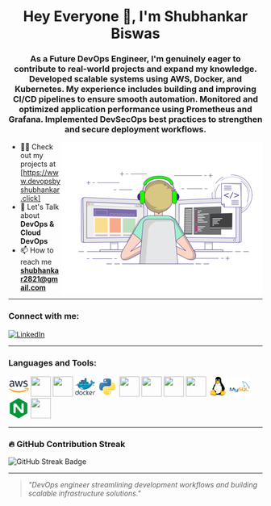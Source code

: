 <h1 align="center">Hey Everyone 👋, I'm Shubhankar Biswas</h1>

<h3 align="center"  text-justify leading-relaxed>As a Future DevOps Engineer, I'm genuinely eager to contribute to real-world projects and expand my knowledge. Developed scalable systems using AWS, Docker, and Kubernetes. My experience includes building and improving CI/CD pipelines to ensure smooth automation. Monitored and optimized application performance using Prometheus and Grafana. Implemented DevSecOps best practices to strengthen and secure deployment workflows.</h3>

<p align="center">
  <a href="https://github.com/Shubhankar-24x">
  </a>
  
  <a href="https://www.linkedin.com/in/shubhankar-biswas-467341311">
    
  </a>

  <a href="https://www.devopsbyshubhankar.click">
    
  </a>
</p>

<img align="right" alt="Coding" width="400" src="https://raw.githubusercontent.com/devSouvik/devSouvik/master/gif3.gif">

- 👨‍💻 Check out my projects at [https://www.devopsbyshubhankar.click]
- 💬 Let's Talk about **DevOps & Cloud DevOps**
- 📫 How to reach me **shubhankar2821@gmail.com**

---

<h3 align="left">Connect with me:</h3>
<p align="left">
  <a href="https://www.linkedin.com/in/shubhankar-biswas-467341311" target="blank"><img align="center" src="https://raw.githubusercontent.com/rahuldkjain/github-profile-readme-generator/master/src/images/icons/Social/linked-in-alt.svg" alt="LinkedIn" height="30" width="40" /></a>
  
</p>

---

<h3 align="left">Languages and Tools:</h3>
<p align="left">
  <img src="https://raw.githubusercontent.com/devicons/devicon/master/icons/amazonwebservices/amazonwebservices-original-wordmark.svg" width="40" height="40"/>
  
  <img src="https://www.vectorlogo.zone/logos/gnu_bash/gnu_bash-icon.svg" width="40" height="40"/>
  <img src="https://www.svgrepo.com/show/373625/gitlab.svg" width="40" height="40"/>
  <img src="https://raw.githubusercontent.com/devicons/devicon/master/icons/docker/docker-original-wordmark.svg" width="40" height="40"/>
  <img src="https://raw.githubusercontent.com/devicons/devicon/master/icons/python/python-original.svg" width="40" height="40"/>
  <img src="https://www.vectorlogo.zone/logos/git-scm/git-scm-icon.svg" width="40" height="40"/>
  <img src="https://www.vectorlogo.zone/logos/grafana/grafana-icon.svg" width="40" height="40"/>
  <img src="https://www.vectorlogo.zone/logos/jenkins/jenkins-icon.svg" width="40" height="40"/>
  <img src="https://www.vectorlogo.zone/logos/kubernetes/kubernetes-icon.svg" width="40" height="40"/>
  <img src="https://raw.githubusercontent.com/devicons/devicon/master/icons/linux/linux-original.svg" width="40" height="40"/>
  <img src="https://raw.githubusercontent.com/devicons/devicon/master/icons/mysql/mysql-original-wordmark.svg" width="40" height="40"/>
  <img src="https://raw.githubusercontent.com/devicons/devicon/master/icons/nginx/nginx-original.svg" width="40" height="40"/>
  <img src="https://www.vectorlogo.zone/logos/getpostman/getpostman-icon.svg" width="40" height="40"/>
</p>

---

### 🔥 GitHub Contribution Streak

![GitHub Streak Badge](https://img.shields.io/badge/GitHub%20Streak-Active-brightgreen?logo=github&style=for-the-badge)

---

> _"DevOps engineer streamlining development workflows and building scalable infrastructure solutions."_

